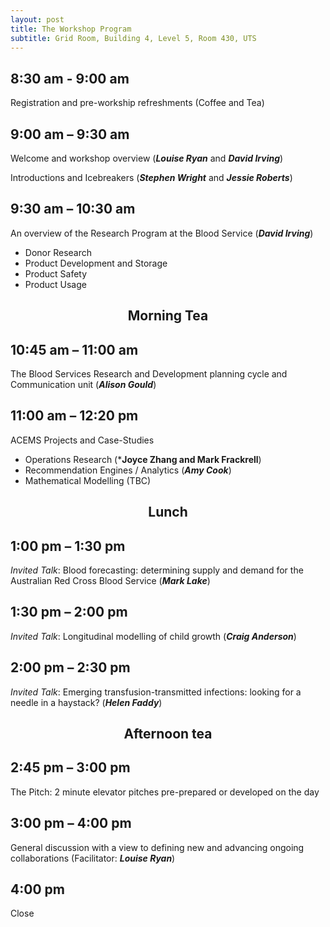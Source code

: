 ```yaml
---
layout: post
title: The Workshop Program
subtitle: Grid Room, Building 4, Level 5, Room 430, UTS
---
```


## 8:30 am - 9:00 am
Registration and pre-workship refreshments (Coffee and Tea)

## 9:00 am – 9:30 am
Welcome and workshop overview (_**Louise Ryan**_ and _**David Irving**_)

Introductions and Icebreakers (_**Stephen Wright**_ and _**Jessie Roberts**_)

## 9:30 am – 10:30 am	
An overview of the Research Program at the Blood Service (_**David Irving**_)

+ Donor Research 
+ Product Development and Storage 
+ Product Safety 
+ Product Usage  

## <CENTER> Morning Tea </CENTER>

## 10:45 am – 11:00 am	
The Blood Services Research and Development planning cycle and Communication unit (_**Alison Gould**_)

## 11:00 am – 12:20 pm
ACEMS Projects and Case-Studies 

+ Operations Research (***Joyce Zhang and Mark Frackrell**)
+ Recommendation Engines / Analytics (_**Amy Cook**_)
+ Mathematical Modelling (TBC)

## <CENTER> Lunch </CENTER>

## 1:00 pm – 1:30 pm	
_Invited Talk_: Blood forecasting: determining supply and demand for the Australian Red Cross Blood Service (_**Mark Lake**_) 

## 1:30 pm – 2:00 pm
_Invited Talk_: Longitudinal modelling of child growth (_**Craig Anderson**_)

## 2:00 pm – 2:30 pm
_Invited Talk_: Emerging transfusion-transmitted infections: looking for a needle in a haystack? (_**Helen Faddy**_)

## <CENTER> Afternoon tea </CENTER>

## 2:45 pm – 3:00 pm
The Pitch: 2 minute elevator pitches pre-prepared or developed on the day

## 3:00 pm – 4:00 pm
General discussion with a view to defining new and advancing ongoing collaborations (Facilitator: _**Louise Ryan**_)

## 4:00 pm	
Close
